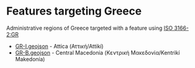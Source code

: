 # Features targeting Greece

Administrative regions of Greece targeted with a feature using [ISO 3166-2:GR](https://en.wikipedia.org/wiki/ISO_3166-2:GR)

- [GR-I.geojson](https://location-conflation.com/?locationSet=%7B%22include%22%3A%5B%22gr-i.geojson%22%5D%7D&referrer=nsi) - Attica (Αττική/Attikí)
- [GR-B.geojson](https://location-conflation.com/?locationSet=%7B%22include%22%3A%5B%22gr-b.geojson%22%5D%7D&referrer=nsi) - Central Macedonia (Κεντρική Μακεδονία/Kentrikí Makedonía)
